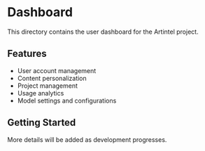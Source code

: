 # Dashboard

This directory contains the user dashboard for the Artintel project.

## Features
- User account management
- Content personalization
- Project management
- Usage analytics
- Model settings and configurations

## Getting Started
More details will be added as development progresses. 